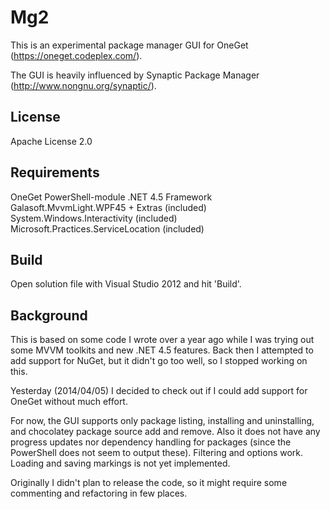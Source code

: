 Mg2
===

This is an experimental package manager GUI for OneGet
(https://oneget.codeplex.com/).

The GUI is heavily influenced by Synaptic Package Manager
(http://www.nongnu.org/synaptic/).

License
-------

Apache License 2.0

Requirements
------------

OneGet PowerShell-module
.NET 4.5 Framework
Galasoft.MvvmLight.WPF45 + Extras (included)
System.Windows.Interactivity (included)
Microsoft.Practices.ServiceLocation (included)

Build
-----

Open solution file with Visual Studio 2012 and hit 'Build'.

Background
----------

This is based on some code I wrote over a year ago while I was trying out
some MVVM toolkits and new .NET 4.5 features. Back then I attempted to add
support for NuGet, but it didn't go too well, so I stopped working on this.

Yesterday (2014/04/05) I decided to check out if I could add support for
OneGet without much effort.

For now, the GUI supports only package listing, installing and uninstalling,
and chocolatey package source add and remove. Also it does not have any
progress updates nor dependency handling for packages (since the PowerShell
does not seem to output these). Filtering and options work. Loading and saving
markings is not yet implemented.

Originally I didn't plan to release the code, so it might require some
commenting and refactoring in few places.
